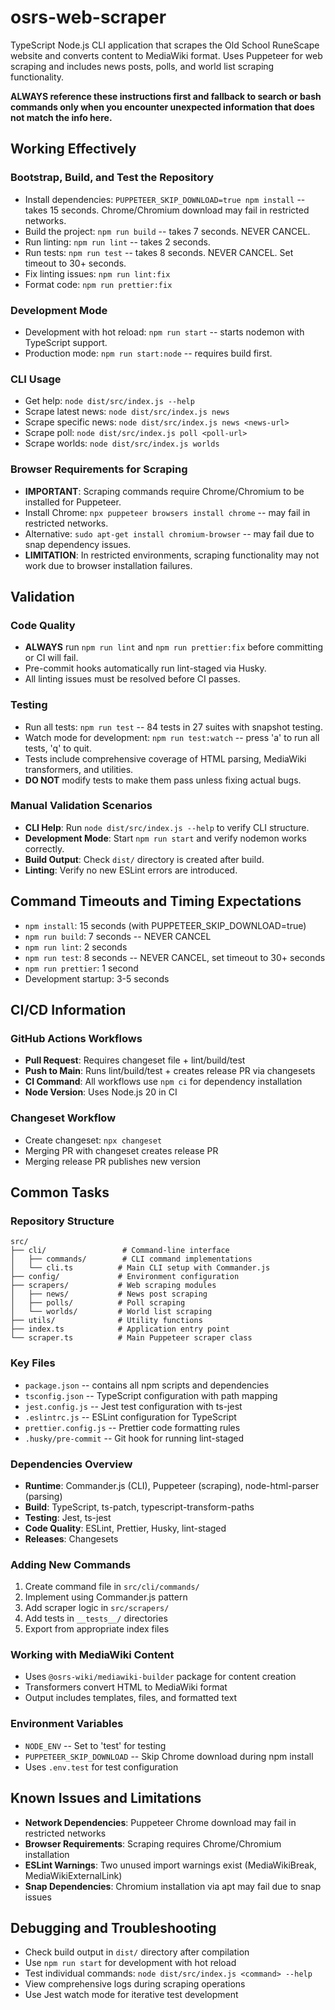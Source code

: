 # osrs-web-scraper

TypeScript Node.js CLI application that scrapes the Old School RuneScape website and converts content to MediaWiki format. Uses Puppeteer for web scraping and includes news posts, polls, and world list scraping functionality.

**ALWAYS reference these instructions first and fallback to search or bash commands only when you encounter unexpected information that does not match the info here.**

## Working Effectively

### Bootstrap, Build, and Test the Repository
- Install dependencies: `PUPPETEER_SKIP_DOWNLOAD=true npm install` -- takes 15 seconds. Chrome/Chromium download may fail in restricted networks.
- Build the project: `npm run build` -- takes 7 seconds. NEVER CANCEL.
- Run linting: `npm run lint` -- takes 2 seconds.
- Run tests: `npm run test` -- takes 8 seconds. NEVER CANCEL. Set timeout to 30+ seconds.
- Fix linting issues: `npm run lint:fix`
- Format code: `npm run prettier:fix`

### Development Mode
- Development with hot reload: `npm run start` -- starts nodemon with TypeScript support.
- Production mode: `npm run start:node` -- requires build first.

### CLI Usage
- Get help: `node dist/src/index.js --help`
- Scrape latest news: `node dist/src/index.js news`
- Scrape specific news: `node dist/src/index.js news <news-url>`
- Scrape poll: `node dist/src/index.js poll <poll-url>`
- Scrape worlds: `node dist/src/index.js worlds`

### Browser Requirements for Scraping
- **IMPORTANT**: Scraping commands require Chrome/Chromium to be installed for Puppeteer.
- Install Chrome: `npx puppeteer browsers install chrome` -- may fail in restricted networks.
- Alternative: `sudo apt-get install chromium-browser` -- may fail due to snap dependency issues.
- **LIMITATION**: In restricted environments, scraping functionality may not work due to browser installation failures.

## Validation

### Code Quality
- **ALWAYS** run `npm run lint` and `npm run prettier:fix` before committing or CI will fail.
- Pre-commit hooks automatically run lint-staged via Husky.
- All linting issues must be resolved before CI passes.

### Testing
- Run all tests: `npm run test` -- 84 tests in 27 suites with snapshot testing.
- Watch mode for development: `npm run test:watch` -- press 'a' to run all tests, 'q' to quit.
- Tests include comprehensive coverage of HTML parsing, MediaWiki transformers, and utilities.
- **DO NOT** modify tests to make them pass unless fixing actual bugs.

### Manual Validation Scenarios
- **CLI Help**: Run `node dist/src/index.js --help` to verify CLI structure.
- **Development Mode**: Start `npm run start` and verify nodemon works correctly.
- **Build Output**: Check `dist/` directory is created after build.
- **Linting**: Verify no new ESLint errors are introduced.

## Command Timeouts and Timing Expectations

- `npm install`: 15 seconds (with PUPPETEER_SKIP_DOWNLOAD=true)
- `npm run build`: 7 seconds -- NEVER CANCEL
- `npm run lint`: 2 seconds
- `npm run test`: 8 seconds -- NEVER CANCEL, set timeout to 30+ seconds
- `npm run prettier`: 1 second
- Development startup: 3-5 seconds

## CI/CD Information

### GitHub Actions Workflows
- **Pull Request**: Requires changeset file + lint/build/test
- **Push to Main**: Runs lint/build/test + creates release PR via changesets
- **CI Command**: All workflows use `npm ci` for dependency installation
- **Node Version**: Uses Node.js 20 in CI

### Changeset Workflow
- Create changeset: `npx changeset`
- Merging PR with changeset creates release PR
- Merging release PR publishes new version

## Common Tasks

### Repository Structure
```
src/
├── cli/                 # Command-line interface
│   ├── commands/        # CLI command implementations
│   └── cli.ts          # Main CLI setup with Commander.js
├── config/             # Environment configuration
├── scrapers/           # Web scraping modules
│   ├── news/           # News post scraping
│   ├── polls/          # Poll scraping
│   └── worlds/         # World list scraping
├── utils/              # Utility functions
├── index.ts            # Application entry point
└── scraper.ts          # Main Puppeteer scraper class
```

### Key Files
- `package.json` -- contains all npm scripts and dependencies
- `tsconfig.json` -- TypeScript configuration with path mapping
- `jest.config.js` -- Jest test configuration with ts-jest
- `.eslintrc.js` -- ESLint configuration for TypeScript
- `prettier.config.js` -- Prettier code formatting rules
- `.husky/pre-commit` -- Git hook for running lint-staged

### Dependencies Overview
- **Runtime**: Commander.js (CLI), Puppeteer (scraping), node-html-parser (parsing)
- **Build**: TypeScript, ts-patch, typescript-transform-paths
- **Testing**: Jest, ts-jest
- **Code Quality**: ESLint, Prettier, Husky, lint-staged
- **Releases**: Changesets

### Adding New Commands
1. Create command file in `src/cli/commands/`
2. Implement using Commander.js pattern
3. Add scraper logic in `src/scrapers/`
4. Add tests in `__tests__/` directories
5. Export from appropriate index files

### Working with MediaWiki Content
- Uses `@osrs-wiki/mediawiki-builder` package for content creation
- Transformers convert HTML to MediaWiki format
- Output includes templates, files, and formatted text

### Environment Variables
- `NODE_ENV` -- Set to 'test' for testing
- `PUPPETEER_SKIP_DOWNLOAD` -- Skip Chrome download during npm install
- Uses `.env.test` for test configuration

## Known Issues and Limitations

- **Network Dependencies**: Puppeteer Chrome download may fail in restricted networks
- **Browser Requirements**: Scraping requires Chrome/Chromium installation
- **ESLint Warnings**: Two unused import warnings exist (MediaWikiBreak, MediaWikiExternalLink)
- **Snap Dependencies**: Chromium installation via apt may fail due to snap issues

## Debugging and Troubleshooting

- Check build output in `dist/` directory after compilation
- Use `npm run start` for development with hot reload
- Test individual commands: `node dist/src/index.js <command> --help`
- View comprehensive logs during scraping operations
- Use Jest watch mode for iterative test development
